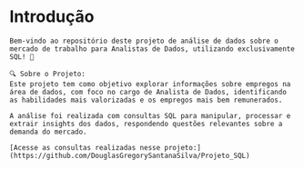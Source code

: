 # Introdução
    Bem-vindo ao repositório deste projeto de análise de dados sobre o mercado de trabalho para Analistas de Dados, utilizando exclusivamente SQL! 🚀

    🔍 Sobre o Projeto:
    Este projeto tem como objetivo explorar informações sobre empregos na área de dados, com foco no cargo de Analista de Dados, identificando as habilidades mais valorizadas e os empregos mais bem remunerados.

    A análise foi realizada com consultas SQL para manipular, processar e extrair insights dos dados, respondendo questões relevantes sobre a demanda do mercado.

    [Acesse as consultas realizadas nesse projeto:](https://github.com/DouglasGregorySantanaSilva/Projeto_SQL)